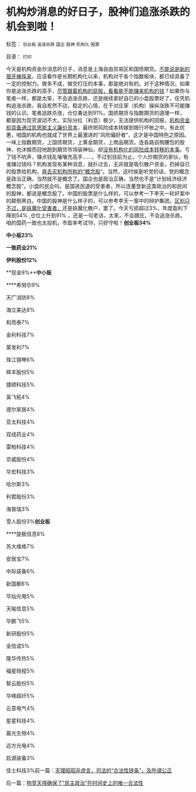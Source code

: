 # 机构炒消息的好日子，股神们追涨杀跌的机会到啦！

标签： `创业板` `追涨杀跌` `国企` `股神` `机构化` `股票` 

目录： `打印`

今天是机构资金炒消息的日子，消息是上海自由贸易区和国债期货。[不能说是新的狼牙棒挥来](../../../2013/6/8/股市分析的国家标准和监管.md)，应该看作是长期机构化以来，机构对于各个指数板块，都已经具备了一定的控制力。做多不成，做空打压的本事，那是绝对有的。对于这种情况，如果你是追涨杀跌的高手，[尽管跟着机构的屁股，看看能不能赚来机构的钱](../../../2012/11/30/股神操盘手多是“五无”股神，股神秘笈早就失效了.md)？如果你与笔者一样，都是太笨，不会追涨杀跌，还是继续拿好自已的小盘股票好了。任凭机构追涨杀跌，我自峞然不动，稳定的心情，在于对庄家（机构）操纵涨跌不可能赚钱的认识。笔者追跌杀涨，仓位春达到91%。国债期货与指数期货的道理一样，都是因为现货波动不大，实际分红（利息）极少，无法提供机构的回报，[机构资金却具备通过凯恩斯主义廉价资本](../../../2013/7/24/凯恩斯主义的大牛市和大萧条，大混蛋和大笨蛋.md)，最终把风险成本转嫁到银行坏帐之中。有此优惠，咱国的机构也就成了世界上最激进的“风险偏好者”，这才是中国特色之原因。一味上指数期货，上国债期货，上黄金期货，上商品期货。连各路自掏腰包的股神，也沐猴而冠地跑到期货市场装神仙，却[没有机构化的风险成本转移的本事](../../../2012/1/9/股神秘笈“廉价资金就是生命”.md)。亏了钱不吭声，赚点钱乱嚷嚷充高手……，不过到目前为止，个人炒期货的家伙，有谁赚过钱吗？机构发现有某种消息，就扑过去，无非就是吸引散户资金，扔掉自已的股票给机构，[奔去买机构所称的“概念股](../../../2010/6/8/巴菲特总是“道德败坏”墨索里尼总是有理.md)”。当然，这时侯是听党的话，党的概念是政治正确，当然就不是概念了。国企也是政治正确，当然也不是“计划经济经济概念股”。小盘的民企吗，是国进民退的受害者，所以连董登新这类政治的和民间的股神，都说是概念股了。中国的股票是什么样的，可以参考一下李天一轮奸案中的颠倒黑白。中国的股神是什么样子的，可以参考李天一案中的辩护集团。[区别只不过，是妖魔化受害者，](../../../2013/8/28/李天一案怎么能动摇中国政体的合法性？.md)还是妖魔化散户，罢了。今天亏损超过3%，年度盈利下降到54% ,仓位上升到91%
。还是一句老话，太笨，不会跟庄，不会追涨杀跌。咱的国药一致也太投机，市盈率考试19，只好守啦！**创业板34%**

**中小板23%**

**一致药业21%**

**伊利股份12%**

**现金9%****中小板**

****希努尔9%

天广消防8%

海立美达8%

和而泰7%

金利科技7%

蒙发利7%

珠江钢琴6%

辉丰股份5%

捷顺科技5%

英飞拓4%

德尔家居4%

亚太科技4%

双成药业4%

雷柏科技4%

京威股份4%

华宏科技3%

哈尔斯3%

利君股份3%

海普瑞3%

雪人股份3%**创业板**

****旋极信息8%

苏大维格7%

安居宝7%

中际装备6%

新国都6%

华灿光电5%

天喻信息5%

华鹏飞5%

新研股份5%

金信诺5%

隆华传热5%

福星晓程5%

智云股份5%

华峰超纤5%

云意电气4%

星星科技4%

晨光生物4%

远方光电4%

启源装备3%

佳士科技3%前一篇：[天理昭昭非虚言，司法的“合法性链条”，及所谓公正](../../../2013/8/30/天理昭昭非虚言，司法的“合法性链条”，及所谓公正.md)

后一篇：[物竞天择确保了“民主政治”在时间史上的唯一合法性](../../../2013/8/31/物竞天择确保了“民主政治”在时间史上的唯一合法性.md)